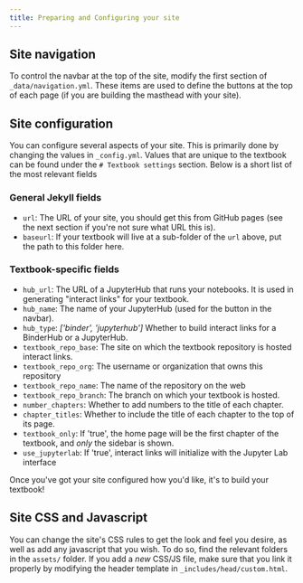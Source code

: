 ```yaml
---
title: Preparing and Configuring your site
---
```


## Site navigation

To control the navbar at the top of the site, modify the first section
of `_data/navigation.yml`. These items are used to define the buttons
at the top of each page (if you are building the masthead with your site).

## Site configuration

You can configure several aspects of your site. This is primarily done
by changing the values in `_config.yml`. Values that are unique to the
textbook can be found under the `# Textbook settings` section. Below
is a short list of the most relevant fields

### General Jekyll fields
* `url`: The URL of your site, you should get this from GitHub pages (see
  the next section if you're not sure what URL this is).
* `baseurl`: If your textbook will live at a sub-folder of the `url` above, put
  the path to this folder here.

### Textbook-specific fields
* `hub_url`: The URL of a JupyterHub that runs your notebooks. It is used
  in generating "interact links" for your textbook.
* `hub_name`: The name of your JupyterHub (used for the button in the navbar).
* `hub_type`: *['binder', 'jupyterhub']*  Whether to build interact links for a BinderHub or a JupyterHub.
* `textbook_repo_base`: The site on which the textbook repository is hosted
  interact links.
* `textbook_repo_org`: The username or organization that owns this repository
* `textbook_repo_name`: The name of the repository on the web
* `textbook_repo_branch`: The branch on which your textbook is hosted.
* `number_chapters`: Whether to add numbers to the title of each chapter.
* `chapter_titles`: Whether to include the title of each chapter to the top of its page.
* `textbook_only`: If 'true', the home page will be the first chapter of the textbook,
  and *only* the sidebar is shown.
* `use_jupyterlab`: If 'true', interact links will initialize with the Jupyter Lab interface

Once you've got your site configured how you'd like, it's to build your textbook!

## Site CSS and Javascript

You can change the site's CSS rules to get the look and feel you desire, as well as add
any javascript that you wish. To do so, find the relevant folders in the `assets/` folder.
If you add a *new* CSS/JS file, make sure that you link it properly by modifying the header
template in `_includes/head/custom.html`.
